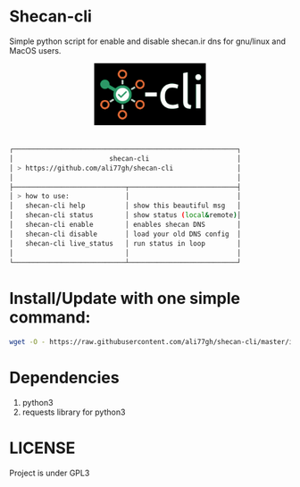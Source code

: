 # Shecan-cli
Simple python script for enable and disable shecan.ir dns for gnu/linux and MacOS users.
<br>
<center><img src="./logo.png" width=200></center> <br>

```bash
┌────────────────────────────────────────────────────────┐
│                        shecan-cli                      │
│ > https://github.com/ali77gh/shecan-cli                │
│                                                        │
├────────────────────────────┬───────────────────────────┤
│ > how to use:              │                           │
│   shecan-cli help          │ show this beautiful msg   │
│   shecan-cli status        │ show status (local&remote)│
│   shecan-cli enable        │ enables shecan DNS        │
│   shecan-cli disable       │ load your old DNS config  │
│   shecan-cli live_status   │ run status in loop        │
│                            │                           │
└────────────────────────────┴───────────────────────────┘

```

# Install/Update with one simple command:

```bash
wget -O - https://raw.githubusercontent.com/ali77gh/shecan-cli/master/install.sh | sudo bash
```

# Dependencies
1. python3
2. requests library for python3

# LICENSE
Project is under GPL3

